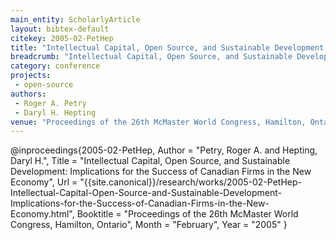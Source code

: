 ```yaml
---
main_entity: ScholarlyArticle
layout: bibtex-default
citekey: 2005-02-PetHep
title: "Intellectual Capital, Open Source, and Sustainable Development: Implications for the Success of Canadian Firms in the New Economy (2005)"
breadcrumb: "Intellectual Capital, Open Source, and Sustainable Development: Implications for the Success of Canadian Firms in the New Economy (2005)"
category: conference
projects:
 - open-source
authors:
 - Roger A. Petry
 - Daryl H. Hepting
venue: "Proceedings of the 26th McMaster World Congress, Hamilton, Ontario"
---
```

@inproceedings{2005-02-PetHep,
	Author =  "Petry, Roger A. and Hepting, Daryl H.",
	Title =  "Intellectual Capital, Open Source, and Sustainable Development: Implications for the Success of Canadian Firms in the New Economy",
	Url = \"{{site.canonical}}/research/works/2005-02-PetHep-Intellectual-Capital-Open-Source-and-Sustainable-Development-Implications-for-the-Success-of-Canadian-Firms-in-the-New-Economy.html\",
	Booktitle =  "Proceedings of the 26th McMaster World Congress, Hamilton, Ontario",
	Month =  "February",
	Year =  "2005"
}
